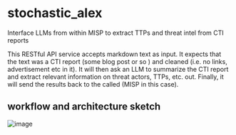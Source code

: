 # stochastic_alex
Interface LLMs from within MISP to extract TTPs and threat intel from CTI reports



This RESTful API service accepts markdown text as input. It expects that the text was a CTI report  (some blog post or so ) and cleaned (i.e. no links, advertisement etc in it).
It will then ask an LLM to summarize the CTI report and extract relevant information on threat actors, TTPs, etc. out. 
Finally, it will send the results back to the called (MISP in this case).


## workflow and architecture sketch

![image](https://github.com/aaronkaplan/stochastic_alex/assets/750019/104f793a-80b2-45cd-9fae-594d58212f36)

